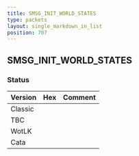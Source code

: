 ```yaml
---
title: SMSG_INIT_WORLD_STATES
type: packets
layout: single_markdown_in_list
position: 707
---
```


## SMSG_INIT_WORLD_STATES

### Status

Version | Hex | Comment
---------- | ---------- | ---------- 
Classic |  |  
TBC |  |  
WotLK |  |  
Cata |  |  
